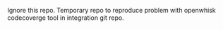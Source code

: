 Ignore this repo.
Temporary repo to reproduce problem with openwhisk codecoverge tool in integration git repo.
